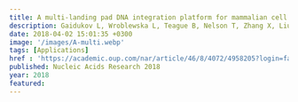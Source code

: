 ```yaml
---
title: A multi-landing pad DNA integration platform for mammalian cell engineering
description: Gaidukov L, Wroblewska L, Teague B, Nelson T, Zhang X, Liu Y, Jagtap K, Mamo S, Tseng W, Lowe A, <strong><u>Das J</u></strong>, Bandara K, Baijuraj S, Summers N, Lu T, Zhang L, Weiss R
date: 2018-04-02 15:01:35 +0300
image: '/images/A-multi.webp'
tags: [Applications]
href : 'https://academic.oup.com/nar/article/46/8/4072/4958205?login=false'
published: Nucleic Acids Research 2018
year: 2018
featured:
---
```

